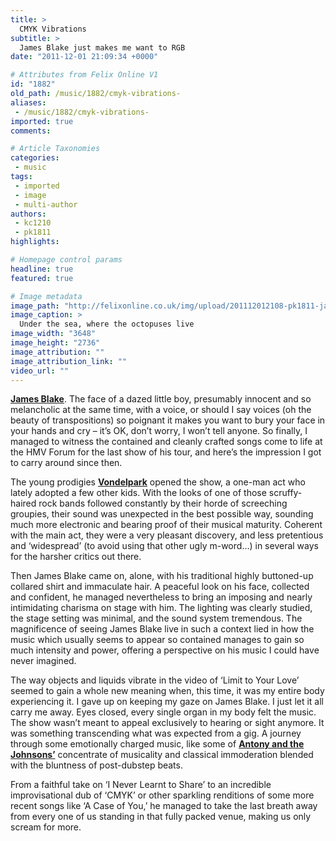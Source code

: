 ```yaml
---
title: >
  CMYK Vibrations
subtitle: >
  James Blake just makes me want to RGB
date: "2011-12-01 21:09:34 +0000"

# Attributes from Felix Online V1
id: "1882"
old_path: /music/1882/cmyk-vibrations-
aliases:
 - /music/1882/cmyk-vibrations-
imported: true
comments:

# Article Taxonomies
categories:
 - music
tags:
 - imported
 - image
 - multi-author
authors:
 - kc1210
 - pk1811
highlights:

# Homepage control params
headline: true
featured: true

# Image metadata
image_path: "http://felixonline.co.uk/img/upload/201112012108-pk1811-james-blake-live.jpg"
image_caption: >
  Under the sea, where the octopuses live
image_width: "3648"
image_height: "2736"
image_attribution: ""
image_attribution_link: ""
video_url: ""
---
```


[__James Blake__](http://jamesblakemusic.com/). The face of a dazed little boy, presumably innocent and so melancholic at the same time, with a voice, or should I say voices (oh the beauty of transpositions) so poignant it makes you want to bury your face in your hands and cry – it’s OK, don’t worry, I won’t tell anyone. So finally, I managed to witness the contained and cleanly crafted songs come to life at the HMV Forum for the last show of his tour, and here’s the impression I got to carry around since then.

The young prodigies [__Vondelpark__](http://www.vndlprk.co.uk/) opened the show, a one-man act who lately adopted a few other kids. With the looks of one of those scruffy-haired rock bands followed constantly by their horde of screeching groupies, their sound was unexpected in the best possible way, sounding much more electronic and bearing proof of their musical maturity. Coherent with the main act, they were a very pleasant discovery, and less pretentious and ‘widespread’ (to avoid using that other ugly m-word…) in several ways for the harsher critics out there.

Then James Blake came on, alone, with his traditional highly buttoned-up collared shirt and immaculate hair. A peaceful look on his face, collected and confident, he managed nevertheless to bring an imposing and nearly intimidating charisma on stage with him. The lighting was clearly studied, the stage setting was minimal, and the sound system tremendous. The magnificence of seeing James Blake live in such a context lied in how the music which usually seems to appear so contained manages to gain so much intensity and power, offering a perspective on his music I could have never imagined.

The way objects and liquids vibrate in the video of ‘Limit to Your Love’ seemed to gain a whole new meaning when, this time, it was my entire body experiencing it. I gave up on keeping my gaze on James Blake. I just let it all carry me away. Eyes closed, every single organ in my body felt the music. The show wasn’t meant to appeal exclusively to hearing or sight anymore. It was something transcending what was expected from a gig. A journey through some emotionally charged music, like some of [__Antony and the Johnsons’__](http://antonyandthejohnsons.com/) concentrate of musicality and classical immoderation blended with the bluntness of post-dubstep beats.

From a faithful take on ‘I Never Learnt to Share’ to an incredible improvisational dub of ‘CMYK’ or other sparkling renditions of some more recent songs like ‘A Case of You,’ he managed to take the last breath away from every one of us standing in that fully packed venue, making us only scream for more.
